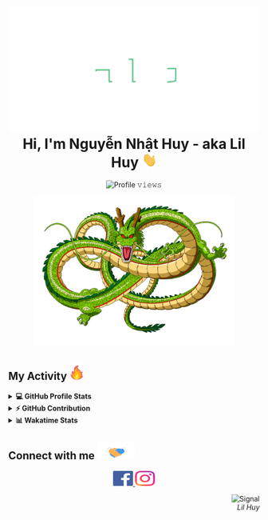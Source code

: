 <!-- Header -->
<h1 align="center">
  <img src="./images/logo.svg" width="500">
  <br>
  Hi, I'm Nguyễn Nhật Huy - aka Lil Huy <img src="./images/hi.gif" width="30px" height="30px">
</h1>

<!-- Counter -->
<p align="center">
  <img alt="Profile 𝚟𝚒𝚎𝚠𝚜" height="20px" src="https://hits.seeyoufarm.com/api/count/incr/badge.svg?url=https://github.com/oHTGo&count_bg=%23579E91&title_bg=%23555555&icon=&icon_color=%23E7E7E7&title=Views&edge_flat=false">
</p>

<!-- Dragon -->
<p align="center">
  <img alt="Dragon" height="300px" src="./images/dragon.png">
</p>

<!-- My Activity -->
<h2>My Activity <img src="./images/github-stats.gif" height="35px"></h2>
<details> 
  <summary><b>💻 GitHub Profile Stats</b></summary>
  <br>
  <p align="center">
    <img alt="Mosted used languages" src="https://github-readme-stats.vercel.app/api/top-langs/?username=oHTGo&layout=compact&theme=dark" height="192px"/>
    <br>
	  <img src="https://github-readme-stats.vercel.app/api?username=oHTGo&show_icons=true&icon_color=ffffff&theme=dark" alt="oHTGo's Github Stats" height="192px"/>
    <br>
    <b>Note:</b> Top languages is only a metric of the languages my public code consists of and doesn't reflect experience or skill level.
  </p>
</details>
<details>
  <summary><b>⚡ GitHub Contribution</b></summary>
  <br>
  <p><img alt="oHTGo's GitHub Contribution" src="https://github.com/oHTGo/oHTGo/blob/snake/snake.svg"/></p>
  <br>
</details>
<details> 
  <summary><b>📊 Wakatime Stats</b></summary>
  <br>
  
<!--START_SECTION:waka-->
**I'm a Night 🦉** 

```text
🌞 Morning    57 commits     ███░░░░░░░░░░░░░░░░░░░░░░   13.83% 
🌆 Daytime    134 commits    ████████░░░░░░░░░░░░░░░░░   32.52% 
🌃 Evening    177 commits    ██████████░░░░░░░░░░░░░░░   42.96% 
🌙 Night      44 commits     ██░░░░░░░░░░░░░░░░░░░░░░░   10.68%

```
📅 **I'm Most Productive on Tuesday** 

```text
Monday       63 commits     ███░░░░░░░░░░░░░░░░░░░░░░   15.29% 
Tuesday      76 commits     ████░░░░░░░░░░░░░░░░░░░░░   18.45% 
Wednesday    66 commits     ████░░░░░░░░░░░░░░░░░░░░░   16.02% 
Thursday     31 commits     ██░░░░░░░░░░░░░░░░░░░░░░░   7.52% 
Friday       47 commits     ██░░░░░░░░░░░░░░░░░░░░░░░   11.41% 
Saturday     56 commits     ███░░░░░░░░░░░░░░░░░░░░░░   13.59% 
Sunday       73 commits     ████░░░░░░░░░░░░░░░░░░░░░   17.72%

```


📊 **This Week I Spent My Time On** 

```text
⌚︎ Time Zone: Asia/Ho_Chi_Minh

💬 Programming Languages: 
CSS                      25 mins             ███████░░░░░░░░░░░░░░░░░░   28.87% 
Text                     24 mins             ███████░░░░░░░░░░░░░░░░░░   27.73% 
JavaScript               19 mins             █████░░░░░░░░░░░░░░░░░░░░   22.04% 
HTML                     15 mins             ████░░░░░░░░░░░░░░░░░░░░░   16.93% 
Markdown                 2 mins              ░░░░░░░░░░░░░░░░░░░░░░░░░   3.01%

🔥 Editors: 
VS Code                  1 hr 29 mins        █████████████████████████   100.0%

```


<!--END_SECTION:waka-->
</details>

<!-- Connection -->
<h2> Connect with me <img src="./images/handshake.gif" height="35px"></h2>
<p align="center">
  <a href="https://facebook.com/nguyennhathuy.orit" target="_blank">
    <code><img src="./images/facebook.svg" alt="nguyennhathuy.orit" height="30" width="40"/></code>
  </a>
  <a href="https://instagram.com/_.lil.huy._" target="_blank">
    <code><img src="./images/instagram.svg" alt="_.lil.huy._" height="30" width="40"/></code>
  </a>
</p>

<!-- Signal -->
<p align="right">
  <img alt="Signal" height="25px" src="https://media.giphy.com/media/hlRzt8TxCNVcEZBt9w/giphy.gif">
  <br>
  <em>Lil Huy</em>
</p>
